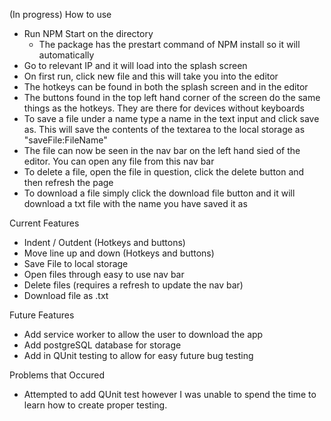 (In progress)
How to use

- Run NPM Start on the directory
    - The package has the prestart command of NPM install so it will automatically 
- Go to relevant IP and it will load into the splash screen
- On first run, click new file and this will take you into the editor
- The hotkeys can be found in both the splash screen and in the editor
- The buttons found in the top left hand corner of the screen do the same things as the hotkeys. They are there for devices without keyboards
- To save a file under a name type a name in the text input and click save as. This will save the contents of the textarea to the local storage as    "saveFile:FileName"
- The file can now be seen in the nav bar on the left hand sied of the editor. You can open any file from this nav bar
- To delete a file, open the file in question, click the delete button and then refresh the page
- To download a file simply click the download file button and it will download a txt file with the name you have saved it as

Current Features

- Indent / Outdent (Hotkeys and buttons)
- Move line up and down (Hotkeys and buttons)
- Save File to local storage
- Open files through easy to use nav bar
- Delete files (requires a refresh to update the nav bar)
- Download file as .txt

Future Features

- Add service worker to allow the user to download the app
- Add postgreSQL database for storage
- Add in QUnit testing to allow for easy future bug testing

Problems that Occured

- Attempted to add QUnit test however I was unable to spend the time to learn how to create proper testing.
